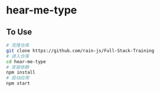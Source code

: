 # hear-me-type

## To Use

```bash
# 克隆仓库
git clone https://github.com/rain-js/Full-Stack-Training
# 进入仓库
cd hear-me-type
# 安装依赖
npm install
# 启动应用
npm start
```